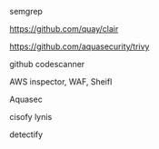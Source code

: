 
semgrep

https://github.com/quay/clair

https://github.com/aquasecurity/trivy

github codescanner

AWS inspector, WAF, Sheifl

Aquasec

cisofy lynis

detectify

